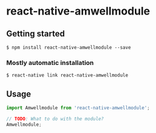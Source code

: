 # react-native-amwellmodule

## Getting started

`$ npm install react-native-amwellmodule --save`

### Mostly automatic installation

`$ react-native link react-native-amwellmodule`

## Usage
```javascript
import Amwellmodule from 'react-native-amwellmodule';

// TODO: What to do with the module?
Amwellmodule;
```
